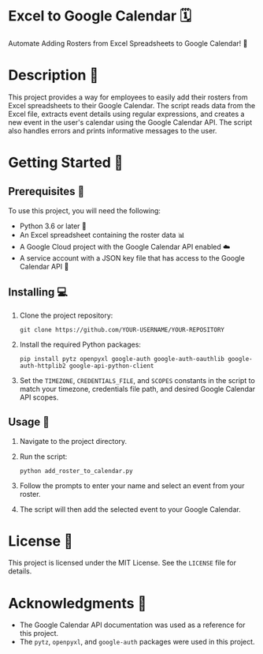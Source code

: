 # Excel to Google Calendar 🗓️

Automate Adding Rosters from Excel Spreadsheets to Google Calendar! 🚀

# Description 📄

This project provides a way for employees to easily add their rosters from Excel spreadsheets to their Google Calendar. The script reads data from the Excel file, extracts event details using regular expressions, and creates a new event in the user's calendar using the Google Calendar API. The script also handles errors and prints informative messages to the user.

# Getting Started 🚀

## Prerequisites 🧰

To use this project, you will need the following:

- Python 3.6 or later 🐍
- An Excel spreadsheet containing the roster data 📊
- A Google Cloud project with the Google Calendar API enabled ☁️
- A service account with a JSON key file that has access to the Google Calendar API 🔑

## Installing 💻

1. Clone the project repository:

   `git clone https://github.com/YOUR-USERNAME/YOUR-REPOSITORY`

2. Install the required Python packages:

   `pip install pytz openpyxl google-auth google-auth-oauthlib google-auth-httplib2 google-api-python-client`

3. Set the `TIMEZONE`, `CREDENTIALS_FILE`, and `SCOPES` constants in the script to match your timezone, credentials file path, and desired Google Calendar API scopes.

## Usage 🚀

1. Navigate to the project directory.

2. Run the script:

   `python add_roster_to_calendar.py`

3. Follow the prompts to enter your name and select an event from your roster.

4. The script will then add the selected event to your Google Calendar.

# License 📜

This project is licensed under the MIT License. See the `LICENSE` file for details.

# Acknowledgments 🙏

- The Google Calendar API documentation was used as a reference for this project.
- The `pytz`, `openpyxl`, and `google-auth` packages were used in this project. 
